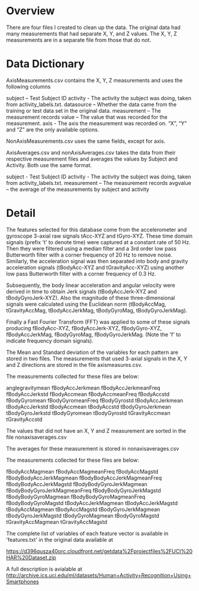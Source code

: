 
Overview
========
There are four files I created to clean up the data.  The original data had many measurements that had separate X, Y, and Z values.  The X, Y, Z measurements are in a separate file from those that do not.



Data Dictionary
===============

AxisMeasurements.csv contains the X, Y, Z measurements and uses the following columns

subject  – Test Subject ID 
activity - The activity the subject was doing, taken from activity_labels.txt.
datasource – Whether the data came from the training or test data set in the original data.
measurement – The measurement records
value – The value that was recorded for the measurement.
axis -  The axis the measurement was recorded on.  “X”, “Y” and “Z” are the only available options.

NonAxisMeasurements.csv uses the same fields, except for axis.


AxisAverages.csv and nonAxisAverages.csv takes the data from their respective measurement files and averages the values by Subject and Activity. Both use the same format.
 
subject - Test Subject ID 
activity - The activity the subject was doing, taken from activity_labels.txt.
measurement – The measurement records
avgvalue – the average of the measurements by subject and activity


Detail 
======

The features selected for this database come from the accelerometer and gyroscope 3-axial raw signals tAcc-XYZ and tGyro-XYZ. These time domain signals (prefix 't' to denote time) were captured at a constant rate of 50 Hz. Then they were filtered using a median filter and a 3rd order low pass Butterworth filter with a corner frequency of 20 Hz to remove noise. Similarly, the acceleration signal was then separated into body and gravity acceleration signals (tBodyAcc-XYZ and tGravityAcc-XYZ) using another low pass Butterworth filter with a corner frequency of 0.3 Hz. 

Subsequently, the body linear acceleration and angular velocity were derived in time to obtain Jerk signals (tBodyAccJerk-XYZ and tBodyGyroJerk-XYZ). Also the magnitude of these three-dimensional signals were calculated using the Euclidean norm (tBodyAccMag, tGravityAccMag, tBodyAccJerkMag, tBodyGyroMag, tBodyGyroJerkMag). 

Finally a Fast Fourier Transform (FFT) was applied to some of these signals producing fBodyAcc-XYZ, fBodyAccJerk-XYZ, fBodyGyro-XYZ, fBodyAccJerkMag, fBodyGyroMag, fBodyGyroJerkMag. (Note the 'f' to indicate frequency domain signals). 

The Mean and Standard deviation of the variables for each pattern are stored in two files.
The measurements that used 3-axial signals in the X, Y and Z directions are stored in the file axismeasures.csv.  

The measurements collected for these files are below:

anglegravitymean
fBodyAccJerkmean
fBodyAccJerkmeanFreq
fBodyAccJerkstd
fBodyAccmean
fBodyAccmeanFreq
fBodyAccstd
fBodyGyromean
fBodyGyromeanFreq
fBodyGyrostd
tBodyAccJerkmean
tBodyAccJerkstd
tBodyAccmean
tBodyAccstd
tBodyGyroJerkmean
tBodyGyroJerkstd
tBodyGyromean
tBodyGyrostd
tGravityAccmean
tGravityAccstd



The values that did not have an X, Y and Z measurement are sorted in the file nonaxisaverages.csv 

The averages for these measurement is stored in nonaxisaverages.csv

The measurements collected for these files are below:

fBodyAccMagmean
fBodyAccMagmeanFreq
fBodyAccMagstd
fBodyBodyAccJerkMagmean
fBodyBodyAccJerkMagmeanFreq
fBodyBodyAccJerkMagstd
fBodyBodyGyroJerkMagmean
fBodyBodyGyroJerkMagmeanFreq
fBodyBodyGyroJerkMagstd
fBodyBodyGyroMagmean
fBodyBodyGyroMagmeanFreq
fBodyBodyGyroMagstd
tBodyAccJerkMagmean
tBodyAccJerkMagstd
tBodyAccMagmean
tBodyAccMagstd
tBodyGyroJerkMagmean
tBodyGyroJerkMagstd
tBodyGyroMagmean
tBodyGyroMagstd
tGravityAccMagmean
tGravityAccMagstd


The complete list of variables of each feature vector is available in 'features.txt' in the original data available at 


https://d396qusza40orc.cloudfront.net/getdata%2Fprojectfiles%2FUCI%20HAR%20Dataset.zip 

A full description is avialable at http://archive.ics.uci.edu/ml/datasets/Human+Activity+Recognition+Using+Smartphones
